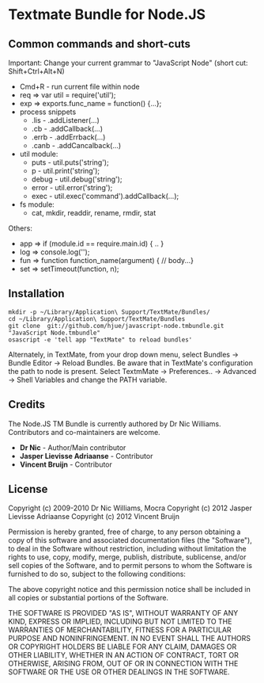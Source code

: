 # Textmate Bundle for Node.JS

## Common commands and short-cuts

Important: Change your current grammar to "JavaScript Node" (short cut: Shift+Ctrl+Alt+N)

* Cmd+R - run current file within node
* req => var util = require('util');
* exp => exports.func_name = function() {...};
* process snippets
  * .lis - .addListener(...)
  * .cb - .addCallback(...)
  * .errb - .addErrback(...)
  * .canb - .addCancalback(...)
* util module:
  * puts - util.puts('string');
  * p - util.print('string');
  * debug - util.debug('string');
  * error - util.error('string');
  * exec - util.exec('command').addCallback(...);
* fs module:
  * cat, mkdir, readdir, rename, rmdir, stat

Others:

* app => if (module.id == require.main.id) { .. }
* log => console.log('');
* fun => function function_name(argument) {	// body...}
* set => setTimeout(function, n);

## Installation

    mkdir -p ~/Library/Application\ Support/TextMate/Bundles/
    cd ~/Library/Application\ Support/TextMate/Bundles
    git clone  git://github.com/hjue/javascript-node.tmbundle.git "JavaScript Node.tmbundle"
    osascript -e 'tell app "TextMate" to reload bundles'

Alternately, in TextMate, from your drop down menu, select Bundles -> Bundle Editor -> Reload Bundles.
Be aware that in TextMate's configuration the path to node is present. Select TextmMate -> Preferences.. -> Advanced -> Shell Variables and change the PATH variable.

## Credits

The Node.JS TM Bundle is currently authored by Dr Nic Williams. Contributors and co-maintainers are welcome.

* **Dr Nic** - Author/Main contributor
* **Jasper Lievisse Adriaanse** - Contributor
* **Vincent Bruijn** - Contributor

## License

Copyright (c) 2009-2010 Dr Nic Williams, Mocra
Copyright (c) 2012 Jasper Lievisse Adriaanse
Copyright (c) 2012 Vincent Bruijn

Permission is hereby granted, free of charge, to any person obtaining a copy
of this software and associated documentation files (the "Software"), to deal
in the Software without restriction, including without limitation the rights
to use, copy, modify, merge, publish, distribute, sublicense, and/or sell
copies of the Software, and to permit persons to whom the Software is
furnished to do so, subject to the following conditions:

The above copyright notice and this permission notice shall be included in
all copies or substantial portions of the Software.

THE SOFTWARE IS PROVIDED "AS IS", WITHOUT WARRANTY OF ANY KIND, EXPRESS OR
IMPLIED, INCLUDING BUT NOT LIMITED TO THE WARRANTIES OF MERCHANTABILITY,
FITNESS FOR A PARTICULAR PURPOSE AND NONINFRINGEMENT. IN NO EVENT SHALL THE
AUTHORS OR COPYRIGHT HOLDERS BE LIABLE FOR ANY CLAIM, DAMAGES OR OTHER
LIABILITY, WHETHER IN AN ACTION OF CONTRACT, TORT OR OTHERWISE, ARISING FROM,
OUT OF OR IN CONNECTION WITH THE SOFTWARE OR THE USE OR OTHER DEALINGS IN
THE SOFTWARE.
